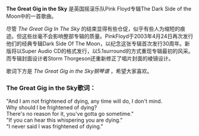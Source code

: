 

**The Great Gig in the Sky** 是英国摇滚乐队Pink Floyd专辑The Dark Side of the
Moon中的一首歌曲。

尽管 _The Great Gig In The Sky_
的结束显得有些仓促，似乎有些人为缩短的痕迹。但这些丝毫不会影响整部专辑的质量。PinkFloyd于2003年4月24日再次发行他们的经典专辑Dark
Side Of The Moon，以纪念这张专辑首次发行30周年。新版将以Super Audio
CD的格式发行，以5.1surround的方式重现专辑最初的风采。而专辑封面设计者Storm Thorgeson还重新修正了唱片封面的棱镜设计。

歌词下方是 _The Great Gig in the Sky钢琴谱_ ，希望大家喜欢。

### The Great Gig in the Sky歌词：

"And I am not frightened of dying, any time will do, I don't mind.  
Why should I be frightened of dying?  
There's no reason for it, you've gotta go sometime."  
"If you can hear this whispering you are dying."  
"I never said I was frightened of dying."

